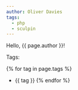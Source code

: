 ```yaml
---
author: Oliver Davies
tags:
  - php
  - sculpin
---
```


Hello, {{ page.author }}!

Tags:

{% for tag in page.tags %}
- {{ tag }}
{% endfor %}
